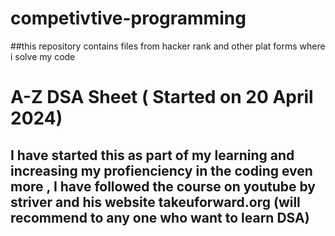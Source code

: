 # competivtive-programming
##this repository contains files from hacker rank and other plat forms where i solve my code



# A-Z DSA Sheet ( Started on 20 April 2024)
## I have started this as part of my learning and increasing my profienciency in the coding even more , I have followed the course on youtube by striver and his website takeuforward.org (will recommend to any one who want to learn DSA)